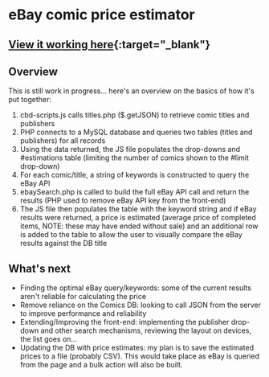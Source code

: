 # eBay comic price estimator
## [View it working here](http://anthonymcginty.com/comics/estimator/){:target="_blank"}

## Overview
This is still work in progress... here's an overview on the basics of how it's put together:
1. cbd-scripts.js calls titles.php ($.getJSON) to retrieve comic titles and publishers
2. PHP connects to a MySQL database and queries two tables (titles and publishers) for all records
3. Using the data returned, the JS file populates the drop-downs and #estimations table (limiting the number of comics shown to the #limit drop-down)
4. For each comic/title, a string of keywords is constructed to query the eBay API
5. ebaySearch.php is called to build the full eBay API call and return the results (PHP used to remove eBay API key from the front-end)
6. The JS file then populates the table with the keyword string and if eBay results were returned, a price is estimated (average price of completed items, NOTE: these may have ended without sale) and an additional row is added to the table to allow the user to visually compare the eBay results against the DB title

## What's next
* Finding the optimal eBay query/keywords: some of the current results aren't reliable for calculating the price
* Remove reliance on the Comics DB: looking to call JSON from the server to improve performance and reliability
* Extending/Improving the front-end: implementing the publisher drop-down and other search mechanisms, reviewing the layout on devices, the list goes on...
* Updating the DB with price estimates: my plan is to save the estimated prices to a file (probably CSV). This would take place as eBay is queried from the page and a bulk action will also be built. 

